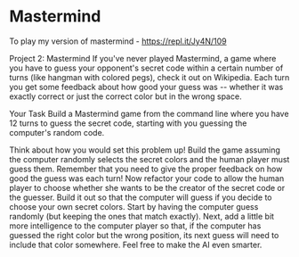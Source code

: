 # Mastermind
To play my version of mastermind - https://repl.it/Jy4N/109

Project 2: Mastermind
If you've never played Mastermind, a game where you have to guess your opponent's secret code within a certain number of turns (like hangman with colored pegs), check it out on Wikipedia. Each turn you get some feedback about how good your guess was -- whether it was exactly correct or just the correct color but in the wrong space.

Your Task
Build a Mastermind game from the command line where you have 12 turns to guess the secret code, starting with you guessing the computer's random code.

Think about how you would set this problem up!
Build the game assuming the computer randomly selects the secret colors and the human player must guess them. Remember that you need to give the proper feedback on how good the guess was each turn!
Now refactor your code to allow the human player to choose whether she wants to be the creator of the secret code or the guesser.
Build it out so that the computer will guess if you decide to choose your own secret colors. Start by having the computer guess randomly (but keeping the ones that match exactly).
Next, add a little bit more intelligence to the computer player so that, if the computer has guessed the right color but the wrong position, its next guess will need to include that color somewhere. Feel free to make the AI even smarter.
